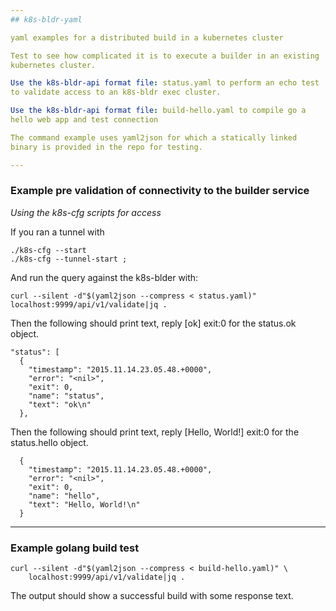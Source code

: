 ```yaml
---
## k8s-bldr-yaml

yaml examples for a distributed build in a kubernetes cluster

Test to see how complicated it is to execute a builder in an existing
kubernetes cluster.

Use the k8s-bldr-api format file: status.yaml to perform an echo test
to validate access to an k8s-bldr exec cluster.

Use the k8s-bldr-api format file: build-hello.yaml to compile go a
hello web app and test connection

The command example uses yaml2json for which a statically linked
binary is provided in the repo for testing.

---
```

### Example pre validation of connectivity to the builder service

*Using the k8s-cfg scripts for access*

If you ran a tunnel with 

```
./k8s-cfg --start
./k8s-cfg --tunnel-start ; 
```

And run the query against the k8s-blder with:

```
curl --silent -d"$(yaml2json --compress < status.yaml)" localhost:9999/api/v1/validate|jq .
```

Then the following should print text, reply [ok] exit:0 for the
status.ok object.

    "status": [
      {
        "timestamp": "2015.11.14.23.05.48.+0000",
        "error": "<nil>",
        "exit": 0,
        "name": "status",
        "text": "ok\n"
      },

Then the following should print text, reply [Hello, World!] exit:0 for
the status.hello object.

      {
        "timestamp": "2015.11.14.23.05.48.+0000",
        "error": "<nil>",
        "exit": 0,
        "name": "hello",
        "text": "Hello, World!\n"
      }

---
### Example golang build test

```
curl --silent -d"$(yaml2json --compress < build-hello.yaml)" \
    localhost:9999/api/v1/validate|jq .
```

The output should show a successful build with some response text.
